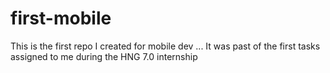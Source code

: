 # first-mobile
This is the first repo I created for mobile dev ... It was past of the first tasks assigned to me during the HNG 7.0 internship
